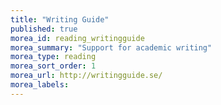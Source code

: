 ```yaml
---
title: "Writing Guide"
published: true
morea_id: reading_writingguide
morea_summary: "Support for academic writing"
morea_type: reading
morea_sort_order: 1
morea_url: http://writingguide.se/
morea_labels:
---
```

